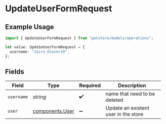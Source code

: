 # UpdateUserFormRequest

## Example Usage

```typescript
import { UpdateUserFormRequest } from "petstore/models/operations";

let value: UpdateUserFormRequest = {
  username: "Jairo_Glover19",
};
```

## Fields

| Field                                              | Type                                               | Required                                           | Description                                        |
| -------------------------------------------------- | -------------------------------------------------- | -------------------------------------------------- | -------------------------------------------------- |
| `username`                                         | *string*                                           | :heavy_check_mark:                                 | name that need to be deleted                       |
| `user`                                             | [components.User](../../models/components/user.md) | :heavy_minus_sign:                                 | Update an existent user in the store               |